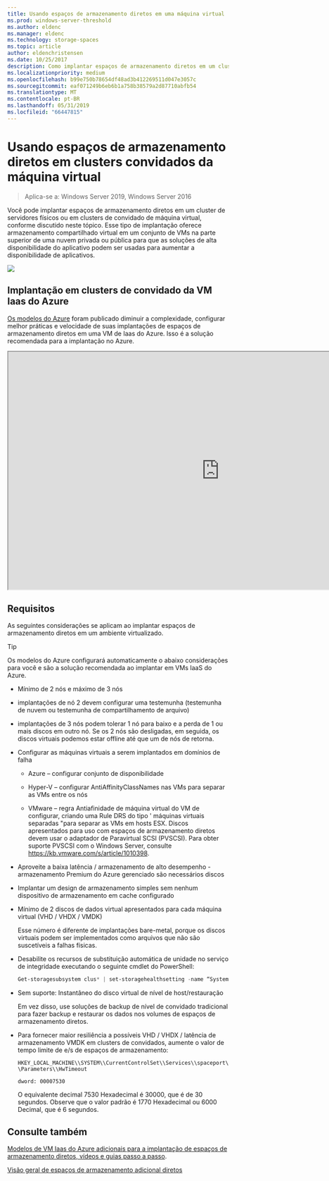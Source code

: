 ```yaml
---
title: Usando espaços de armazenamento diretos em uma máquina virtual
ms.prod: windows-server-threshold
ms.author: eldenc
ms.manager: eldenc
ms.technology: storage-spaces
ms.topic: article
author: eldenchristensen
ms.date: 10/25/2017
description: Como implantar espaços de armazenamento diretos em um cluster de convidado da máquina virtual - por exemplo, no Microsoft Azure.
ms.localizationpriority: medium
ms.openlocfilehash: b99e750b78654df48ad3b412269511d047e3057c
ms.sourcegitcommit: eaf071249b6eb6b1a758b38579a2d87710abfb54
ms.translationtype: MT
ms.contentlocale: pt-BR
ms.lasthandoff: 05/31/2019
ms.locfileid: "66447815"
---
```

# <a name="using-storage-spaces-direct-in-guest-virtual-machine-clusters"></a>Usando espaços de armazenamento diretos em clusters convidados da máquina virtual

> Aplica-se a: Windows Server 2019, Windows Server 2016

Você pode implantar espaços de armazenamento diretos em um cluster de servidores físicos ou em clusters de convidado de máquina virtual, conforme discutido neste tópico. Esse tipo de implantação oferece armazenamento compartilhado virtual em um conjunto de VMs na parte superior de uma nuvem privada ou pública para que as soluções de alta disponibilidade do aplicativo podem ser usadas para aumentar a disponibilidade de aplicativos.

![](media/storage-spaces-direct-in-vm/storage-spaces-direct-in-vm.png)

## <a name="deploying-in-azure-iaas-vm-guest-clusters"></a>Implantação em clusters de convidado da VM Iaas do Azure

[Os modelos do Azure](https://github.com/robotechredmond/301-storage-spaces-direct-md) foram publicado diminuir a complexidade, configurar melhor práticas e velocidade de suas implantações de espaços de armazenamento diretos em uma VM de Iaas do Azure. Isso é a solução recomendada para a implantação no Azure.

<iframe src="https://channel9.msdn.com/Series/Microsoft-Hybrid-Cloud-Best-Practices-for-IT-Pros/Step-by-Step-Deploy-Windows-Server-2016-Storage-Spaces-Direct-S2D-Cluster-in-Microsoft-Azure/player" width="960" height="540" allowfullscreen></iframe>

## <a name="requirements"></a>Requisitos

As seguintes considerações se aplicam ao implantar espaços de armazenamento diretos em um ambiente virtualizado.

> [!TIP]
> Os modelos do Azure configurará automaticamente o abaixo considerações para você e são a solução recomendada ao implantar em VMs IaaS do Azure.

-   Mínimo de 2 nós e máximo de 3 nós

-   implantações de nó 2 devem configurar uma testemunha (testemunha de nuvem ou testemunha de compartilhamento de arquivo)

-   implantações de 3 nós podem tolerar 1 nó para baixo e a perda de 1 ou mais discos em outro nó.  Se os 2 nós são desligadas, em seguida, os discos virtuais podemos estar offline até que um de nós de retorna.  

-   Configurar as máquinas virtuais a serem implantados em domínios de falha

    -   Azure – configurar conjunto de disponibilidade

    -   Hyper-V – configurar AntiAffinityClassNames nas VMs para separar as VMs entre os nós

    -   VMware – regra Antiafinidade de máquina virtual do VM de configurar, criando uma Rule DRS do tipo ' máquinas virtuais separadas "para separar as VMs em hosts ESX. Discos apresentados para uso com espaços de armazenamento diretos devem usar o adaptador de Paravirtual SCSI (PVSCSI). Para obter suporte PVSCSI com o Windows Server, consulte https://kb.vmware.com/s/article/1010398.

-   Aproveite a baixa latência / armazenamento de alto desempenho - armazenamento Premium do Azure gerenciado são necessários discos

-   Implantar um design de armazenamento simples sem nenhum dispositivo de armazenamento em cache configurado

-   Mínimo de 2 discos de dados virtual apresentados para cada máquina virtual (VHD / VHDX / VMDK)

    Esse número é diferente de implantações bare-metal, porque os discos virtuais podem ser implementados como arquivos que não são suscetíveis a falhas físicas.

-   Desabilite os recursos de substituição automática de unidade no serviço de integridade executando o seguinte cmdlet do PowerShell:

    ```powershell
    Get-storagesubsystem clus* | set-storagehealthsetting -name “System.Storage.PhysicalDisk.AutoReplace.Enabled” -value “False”
    ```

-   Sem suporte: Instantâneo do disco virtual de nível de host/restauração

    Em vez disso, use soluções de backup de nível de convidado tradicional para fazer backup e restaurar os dados nos volumes de espaços de armazenamento diretos.

-   Para fornecer maior resiliência a possíveis VHD / VHDX / latência de armazenamento VMDK em clusters de convidados, aumente o valor de tempo limite de e/s de espaços de armazenamento:

    `HKEY_LOCAL_MACHINE\\SYSTEM\\CurrentControlSet\\Services\\spaceport\\Parameters\\HwTimeout`

    `dword: 00007530`

    O equivalente decimal 7530 Hexadecimal é 30000, que é de 30 segundos. Observe que o valor padrão é 1770 Hexadecimal ou 6000 Decimal, que é 6 segundos.

## <a name="see-also"></a>Consulte também

[Modelos de VM Iaas do Azure adicionais para a implantação de espaços de armazenamento diretos, vídeos e guias passo a passo](https://blogs.msdn.microsoft.com/clustering/2017/02/14/deploying-an-iaas-vm-guest-clusters-in-microsoft-azure/).

[Visão geral de espaços de armazenamento adicional diretos](https://docs.microsoft.com/en-us/windows-server/storage/storage-spaces/storage-spaces-direct-overview)
